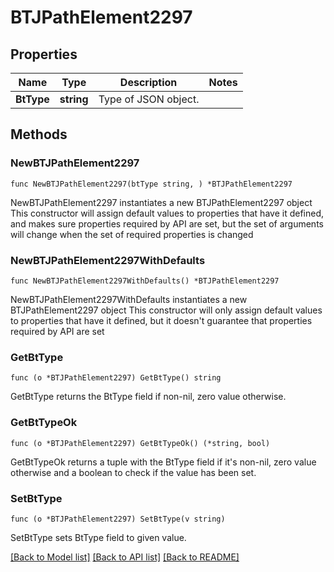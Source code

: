 # BTJPathElement2297

## Properties

Name | Type | Description | Notes
------------ | ------------- | ------------- | -------------
**BtType** | **string** | Type of JSON object. | 

## Methods

### NewBTJPathElement2297

`func NewBTJPathElement2297(btType string, ) *BTJPathElement2297`

NewBTJPathElement2297 instantiates a new BTJPathElement2297 object
This constructor will assign default values to properties that have it defined,
and makes sure properties required by API are set, but the set of arguments
will change when the set of required properties is changed

### NewBTJPathElement2297WithDefaults

`func NewBTJPathElement2297WithDefaults() *BTJPathElement2297`

NewBTJPathElement2297WithDefaults instantiates a new BTJPathElement2297 object
This constructor will only assign default values to properties that have it defined,
but it doesn't guarantee that properties required by API are set

### GetBtType

`func (o *BTJPathElement2297) GetBtType() string`

GetBtType returns the BtType field if non-nil, zero value otherwise.

### GetBtTypeOk

`func (o *BTJPathElement2297) GetBtTypeOk() (*string, bool)`

GetBtTypeOk returns a tuple with the BtType field if it's non-nil, zero value otherwise
and a boolean to check if the value has been set.

### SetBtType

`func (o *BTJPathElement2297) SetBtType(v string)`

SetBtType sets BtType field to given value.



[[Back to Model list]](../README.md#documentation-for-models) [[Back to API list]](../README.md#documentation-for-api-endpoints) [[Back to README]](../README.md)


